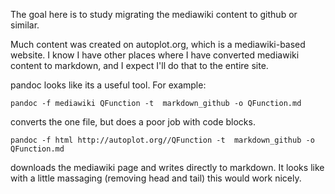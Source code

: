 The goal here is to study migrating the mediawiki content to github or similar.

Much content was created on autoplot.org, which is a mediawiki-based website.  I know I 
have other places where I have converted mediawiki content to markdown, and I expect
I'll do that to the entire site.

pandoc looks like its a useful tool.  For example:

`pandoc -f mediawiki QFunction -t  markdown_github -o QFunction.md`

converts the one file, but does a poor job with code blocks.

`pandoc -f html http://autoplot.org//QFunction -t  markdown_github -o QFunction.md`
 
downloads the mediawiki page and writes directly to markdown.  It looks like with a little massaging (removing head and tail) this would work nicely.
